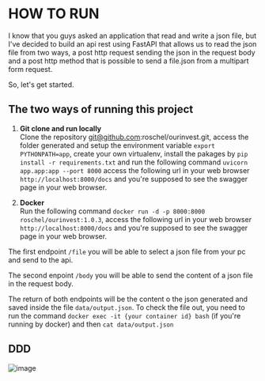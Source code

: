 # HOW TO RUN
I know that you guys asked an application that read and write a json file, but 
I've decided to build an api rest using FastAPI that allows us to read the json file
from two ways, a post http request sending the json in the request body and a post http method that is possible
to send a file.json from a multipart form request.

So, let's get started.

## The two ways of running this project

1) **Git clone and run locally**<br>
Clone the repository git@github.com:roschel/ourinvest.git, access the folder generated and 
setup the environment variable `export PYTHONPATH=app`, create your own virtualenv, install the pakages by `pip install -r requirements.txt` and run the following command `uvicorn app.app:app --port 8000`
access the following url in your web browser `http://localhost:8000/docs` and you're supposed to see the swagger page in your web browser.

2) **Docker**<br>
Run the following command `docker run -d -p 8000:8000 roschel/ourinvest:1.0.3`, access the following
url in your web browser `http://localhost:8000/docs` and you're supposed to see the swagger page in your web browser.

The first endpoint `/file` you will be able to select a json file from your pc and send to the api.

The second enpoint `/body` you will be able to send the content of a json file in the request body.

The return of both endpoints will be the content o the json generated and saved inside the file `data/output.json`.
To check the file out, you need to run the command `docker exec -it {your container id} bash` (if you're running by docker) and then `cat data/output.json`
    

## DDD
![image](https://github.com/roschel/ourinvest/assets/52433168/7f71c385-fc10-4660-8080-6d04a9efd71a)
